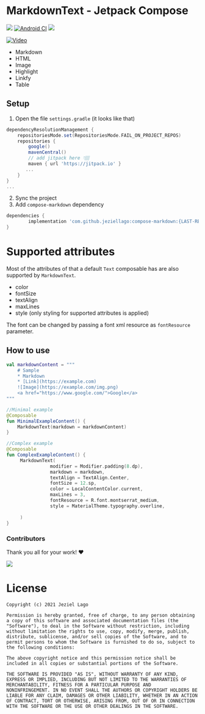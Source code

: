 # MarkdownText - Jetpack Compose
[![](https://androidweekly.net/issues/issue-456/badge)](https://androidweekly.net/issues/issue-456)
[![Android CI](https://github.com/jeziellago/compose-markdown/actions/workflows/ci.yml/badge.svg?branch=main)](https://github.com/jeziellago/compose-markdown/actions/workflows/ci.yml) [![](https://jitpack.io/v/jeziellago/compose-markdown.svg)](https://jitpack.io/#jeziellago/compose-markdown)

[![Video]()](https://github-production-user-asset-6210df.s3.amazonaws.com/8452419/249175642-27fe2607-93e7-4795-8f0a-5270aff59773.mp4)
- Markdown
- HTML
- Image
- Highlight
- Linkfy
- Table
## Setup
1. Open the file `settings.gradle` (it looks like that)
```groovy
dependencyResolutionManagement {
    repositoriesMode.set(RepositoriesMode.FAIL_ON_PROJECT_REPOS)
    repositories {
        google()
        mavenCentral()
        // add jitpack here 👇🏽
        maven { url 'https://jitpack.io' }
       ...
    }
} 
...
```
2. Sync the project
3. Add `compose-markdown` dependency
```groovy
dependencies {
        implementation 'com.github.jeziellago:compose-markdown:{LAST-RELEASE}'
}
```

# Supported attributes

Most of the attributes of that a default `Text` composable has are also supported by `MarkdownText`. 

- color 
- fontSize
- textAlign
- maxLines
- style (only styling for supported attributes is applied)

The font can be changed by passing a font xml resource as `fontResource` parameter. 

## How to use
```kotlin  
val markdownContent = """  
	# Sample  
	* Markdown  
	* [Link](https://example.com)  
	![Image](https://example.com/img.png)  
	<a href="https://www.google.com/">Google</a>  
"""

//Minimal example
@Composable  
fun MinimalExampleContent() {  
    MarkdownText(markdown = markdownContent)  
} 

//Complex example
@Composable  
fun ComplexExampleContent() {  
     MarkdownText(
                modifier = Modifier.padding(8.dp),
                markdown = markdown,
                textAlign = TextAlign.Center,
                fontSize = 12.sp,
                color = LocalContentColor.current,
                maxLines = 3,
                fontResource = R.font.montserrat_medium,
                style = MaterialTheme.typography.overline,
              
     )  
}  
```  

### Contributors

Thank you all for your work! ❤️

<a href="https://github.com/jeziellago/compose-markdown/graphs/contributors">
  <img src="https://contrib.rocks/image?repo=jeziellago/compose-markdown" />
</a>



# License
```  
Copyright (c) 2021 Jeziel Lago  
  
Permission is hereby granted, free of charge, to any person obtaining  
a copy of this software and associated documentation files (the  
"Software"), to deal in the Software without restriction, including  
without limitation the rights to use, copy, modify, merge, publish,  
distribute, sublicense, and/or sell copies of the Software, and to  
permit persons to whom the Software is furnished to do so, subject to  
the following conditions:  
  
The above copyright notice and this permission notice shall be  
included in all copies or substantial portions of the Software.  
  
THE SOFTWARE IS PROVIDED "AS IS", WITHOUT WARRANTY OF ANY KIND,  
EXPRESS OR IMPLIED, INCLUDING BUT NOT LIMITED TO THE WARRANTIES OF  
MERCHANTABILITY, FITNESS FOR A PARTICULAR PURPOSE AND  
NONINFRINGEMENT. IN NO EVENT SHALL THE AUTHORS OR COPYRIGHT HOLDERS BE  
LIABLE FOR ANY CLAIM, DAMAGES OR OTHER LIABILITY, WHETHER IN AN ACTION  
OF CONTRACT, TORT OR OTHERWISE, ARISING FROM, OUT OF OR IN CONNECTION  
WITH THE SOFTWARE OR THE USE OR OTHER DEALINGS IN THE SOFTWARE.  
```
